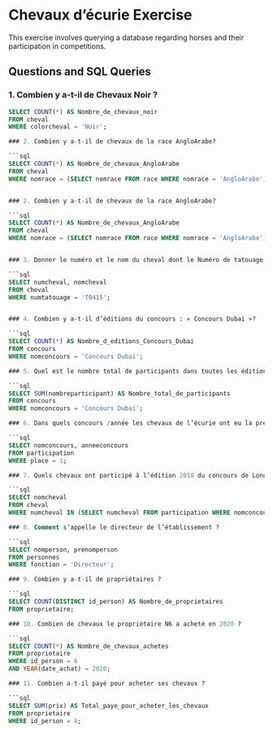 # Chevaux d’écurie Exercise

This exercise involves querying a database regarding horses and their participation in competitions.

## Questions and SQL Queries

### 1. Combien y a-t-il de Chevaux Noir ?

```sql
SELECT COUNT(*) AS Nombre_de_chevaux_noir
FROM cheval
WHERE colorcheval = 'Noir';

### 2. Combien y a-t-il de chevaux de la race AngloArabe?

```sql
SELECT COUNT(*) AS Nombre_de_chevaux_AngloArabe
FROM cheval
WHERE nomrace = (SELECT nomrace FROM race WHERE nomrace = 'AngloArabe');


### 2. Combien y a-t-il de chevaux de la race AngloArabe?

```sql
SELECT COUNT(*) AS Nombre_de_chevaux_AngloArabe
FROM cheval
WHERE nomrace = (SELECT nomrace FROM race WHERE nomrace = 'AngloArabe');


### 3. Donner le numéro et le nom du cheval dont le Numéro de tatouage est : T0415

```sql
SELECT numcheval, nomcheval
FROM cheval
WHERE numtatouage = 'T0415';


### 4. Combien y a-t-il d’éditions du concours : « Concours Dubai »?

```sql
SELECT COUNT(*) AS Nombre_d_editions_Concours_Dubai
FROM concours
WHERE nomconcours = 'Concours Dubai';

### 5. Quel est le nombre total de participants dans toutes les éditions du Concours Dubai?

```sql
SELECT SUM(nombreparticipant) AS Nombre_total_de_participants
FROM concours
WHERE nomconcours = 'Concours Dubai';

### 6. Dans quels concours /année les chevaux de l’écurie ont eu la première place?

```sql
SELECT nomconcours, anneeconcours
FROM participation
WHERE place = 1;

### 7. Quels chevaux ont participé à l’édition 2018 du concours de Londres ?

```sql
SELECT nomcheval
FROM cheval
WHERE numcheval IN (SELECT numcheval FROM participation WHERE nomconcours = 'Concours Londres' AND anneeconcours = 2018);

### 8. Comment s’appelle le directeur de l’établissement ?

```sql
SELECT nomperson, prenomperson
FROM personnes
WHERE fonction = 'Directeur';

### 9. Combien y a-t-il de propriétaires ?

```sql
SELECT COUNT(DISTINCT id_person) AS Nombre_de_proprietaires
FROM proprietaire;

### 10. Combien de chevaux le propriétaire N6 a acheté en 2020 ?

```sql
SELECT COUNT(*) AS Nombre_de_chevaux_achetes
FROM proprietaire
WHERE id_person = 6
AND YEAR(date_achat) = 2020;

### 11. Combien a-t-il payé pour acheter ses chevaux ?

```sql
SELECT SUM(prix) AS Total_paye_pour_acheter_les_chevaux
FROM proprietaire
WHERE id_person = 6;